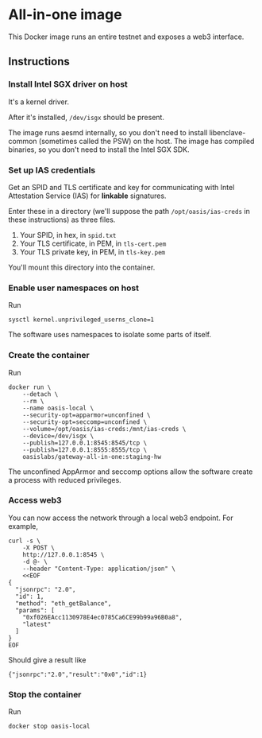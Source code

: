 # All-in-one image

This Docker image runs an entire testnet and exposes a web3 interface.

## Instructions

### Install Intel SGX driver on host
It's a kernel driver.

After it's installed, `/dev/isgx` should be present.

The image runs aesmd internally, so you don't need to install libenclave-common (sometimes called the PSW) on the host.
The image has compiled binaries, so you don't need to install the Intel SGX SDK.

### Set up IAS credentials
Get an SPID and TLS certificate and key for communicating with Intel Attestation Service (IAS) for **linkable** signatures.

Enter these in a directory (we'll suppose the path `/opt/oasis/ias-creds` in these instructions) as three files.

1. Your SPID, in hex, in `spid.txt`
2. Your TLS certificate, in PEM, in `tls-cert.pem`
3. Your TLS private key, in PEM, in `tls-key.pem`

You'll mount this directory into the container.

### Enable user namespaces on host
Run

```
sysctl kernel.unprivileged_userns_clone=1
```

The software uses namespaces to isolate some parts of itself.

### Create the container
Run

```
docker run \
    --detach \
    --rm \
    --name oasis-local \
    --security-opt=apparmor=unconfined \
    --security-opt=seccomp=unconfined \
    --volume=/opt/oasis/ias-creds:/mnt/ias-creds \
    --device=/dev/isgx \
    --publish=127.0.0.1:8545:8545/tcp \
    --publish=127.0.0.1:8555:8555/tcp \
    oasislabs/gateway-all-in-one:staging-hw
```

The unconfined AppArmor and seccomp options allow the software create a process with reduced privileges.

### Access web3
You can now access the network through a local web3 endpoint.
For example,

```
curl -s \
    -X POST \
    http://127.0.0.1:8545 \
    -d @- \
    --header "Content-Type: application/json" \
    <<EOF
{
  "jsonrpc": "2.0",
  "id": 1,
  "method": "eth_getBalance",
  "params": [
    "0xf026EAcc1130978E4ec0785Ca6CE99b99a96B0a8",
    "latest"
  ]
}
EOF
```

Should give a result like
```
{"jsonrpc":"2.0","result":"0x0","id":1}
```

### Stop the container
Run

```
docker stop oasis-local
```
